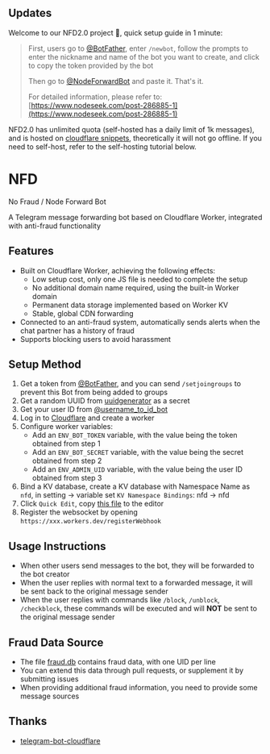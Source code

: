 ## Updates

Welcome to our NFD2.0 project 🎉, quick setup guide in 1 minute:

> First, users go to [@BotFather](https://t.me/NodeForwardBot/BotFather), enter `/newbot`, follow the prompts to enter the nickname and name of the bot you want to create, and click to copy the token provided by the bot
> 
> Then go to [@NodeForwardBot](https://t.me/NodeForwardBot) and paste it. That's it.
> 
> For detailed information, please refer to: [https://www.nodeseek.com/post-286885-1](https://www.nodeseek.com/post-286885-1)

NFD2.0 has unlimited quota (self-hosted has a daily limit of 1k messages), and is hosted on [cloudflare snippets](https://developers.cloudflare.com/rules/snippets/), theoretically it will not go offline. If you need to self-host, refer to the self-hosting tutorial below.

# NFD
No Fraud / Node Forward Bot

A Telegram message forwarding bot based on Cloudflare Worker, integrated with anti-fraud functionality

## Features
- Built on Cloudflare Worker, achieving the following effects:
    - Low setup cost, only one JS file is needed to complete the setup
    - No additional domain name required, using the built-in Worker domain
    - Permanent data storage implemented based on Worker KV
    - Stable, global CDN forwarding
- Connected to an anti-fraud system, automatically sends alerts when the chat partner has a history of fraud
- Supports blocking users to avoid harassment

## Setup Method
1. Get a token from [@BotFather](https://t.me/BotFather), and you can send `/setjoingroups` to prevent this Bot from being added to groups
2. Get a random UUID from [uuidgenerator](https://www.uuidgenerator.net/) as a secret
3. Get your user ID from [@username_to_id_bot](https://t.me/username_to_id_bot)
4. Log in to [Cloudflare](https://workers.cloudflare.com/) and create a worker
5. Configure worker variables:
    - Add an `ENV_BOT_TOKEN` variable, with the value being the token obtained from step 1
    - Add an `ENV_BOT_SECRET` variable, with the value being the secret obtained from step 2
    - Add an `ENV_ADMIN_UID` variable, with the value being the user ID obtained from step 3
6. Bind a KV database, create a KV database with Namespace Name as `nfd`, in setting -> variable set `KV Namespace Bindings`: nfd -> nfd
7. Click `Quick Edit`, copy [this file](./worker.js) to the editor
8. Register the websocket by opening `https://xxx.workers.dev/registerWebhook`

## Usage Instructions
- When other users send messages to the bot, they will be forwarded to the bot creator
- When the user replies with normal text to a forwarded message, it will be sent back to the original message sender
- When the user replies with commands like `/block`, `/unblock`, `/checkblock`, these commands will be executed and will **NOT** be sent to the original message sender

## Fraud Data Source
- The file [fraud.db](./fraud.db) contains fraud data, with one UID per line
- You can extend this data through pull requests, or supplement it by submitting issues
- When providing additional fraud information, you need to provide some message sources

## Thanks
- [telegram-bot-cloudflare](https://github.com/cvzi/telegram-bot-cloudflare)
